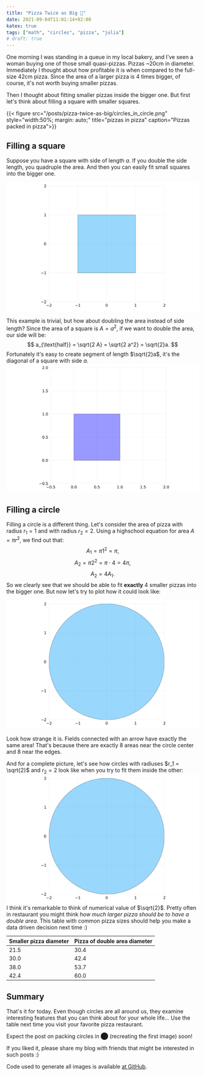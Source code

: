 ```yaml
---
title: "Pizza Twice as Big 🍕"
date: 2021-09-04T11:01:14+02:00
katex: true
tags: ["math", "circles", "pizza", "julia"]
# draft: true
---
```


One morning I was standing in a queue in my local bakery, and I've seen a woman buying one of those small quasi-pizzas.
Pizzas ~20cm in diameter.
Immediately I thought about how profitable it is when compared to the full-size 42cm pizza.
Since the area of a larger pizza is 4 times bigger, of course, it's not worth buying smaller pizzas.

Then I thought about fitting smaller pizzas inside the bigger one.
But first let's think about filling a square with smaller squares.

{{< figure src="/posts/pizza-twice-as-big/circles_in_circle.png" style="width:50%; margin: auto;" title="pizzas in pizza" caption="Pizzas packed in pizza">}}

## Filling a square

Suppose you have a square with side of length $a$.
If you double the side length, you quadruple the area.
And then you can easily fit small squares into the bigger one.

![Squares in square](/posts/pizza-twice-as-big/squares.gif)

This example is trivial, but how about doubling the area instead of side length?
Since the area of a square is $A = a^2$, if we want to double the area, our side will be:
$$
a_{\text{half}} = \sqrt{2 A} = \sqrt{2 a^2} = \sqrt{2}a.
$$
Fortunately it's easy to create segment of length $\sqrt{2}a$, it's the diagonal of a square with side $a$.
![Half square](/posts/pizza-twice-as-big/half_square.gif)

## Filling a circle

Filling a circle is a different thing.
Let's consider the area of pizza with radius $r_1=1$ and with radius $r_2=2$.
Using a highschool equation for area $A = \pi r^2$, we find out that:
$$A_1 = \pi 1^2 = \pi,$$
$$A_2 = \pi 2^2 = \pi \cdot 4 = 4 \pi,$$
$$A_2 = 4 A_1.$$
So we clearly see that we should be able to fit **exactly** 4 smaller pizzas into the bigger one.
But now let's try to plot how it could look like:

![Pizzas in pizza](/posts/pizza-twice-as-big/circles.gif)

Look how strange it is.
Fields connected with an arrow have exactly the same area!
That's because there are exactly 8 areas near the circle center and 8 near the edges.

And for a complete picture, let's see how circles with radiuses $r_1 = \sqrt{2}$ and $r_2 = 2$ look like when you try to fit them inside the other:
![Half pizza](/posts/pizza-twice-as-big/half_circles.gif)
I think it's remarkable to think of numerical value of $\sqrt{2}$.
Pretty often in restaurant you might think _how much larger pizza should be to have a double area_.
This table with common pizza sizes should help you make a data driven decision next time :)

| Smaller pizza diameter | Pizza of double area diameter|
|--------------------|----------------------|
| 21.5               | 30.4                 |
| 30.0               | 42.4                 |
| 38.0               | 53.7                 |
| 42.4               | 60.0                 |

## Summary

That's it for today.
Even though circles are all around us, they examine interesting features that you can think about for your whole life...
Use the table next time you visit your favorite pizza restaurant.

Expect the post on packing circles in ⬤ (recreating the first image) soon!

If you liked it, please share my blog with friends that might be interested in such posts :)

Code used to generate all images is available [at GitHub](https://github.com/pstorozenko/pstorozenko.github.io/tree/main/code/pizza-twice-as-big).
